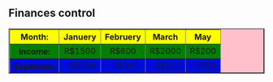 <!DOCTYPE html>
<html>
    <head>
        <title>TABLE</title>
    </head>
    <body>
        <h2>Finances control</h2>
        <Table border="2" bgcolor="pink" height="90" width="100%">
            <tr>
                <th bgcolor="yellow">Month:</th>
                <th bgcolor="yellow">Januery</th>
                <th bgcolor="yellow">Februery</th>
                <th bgcolor="yellow">March</th>
                <th bgcolor="yellow">May</th>
            </tr>
            <tr align="center" bgcolor="green">
                <th>income:</th>
                <td>R$1500</td>
                <td>R$600</td>
                <td>R$2000</td>
                <td>R$200</td>
            </tr>
            <tr align="center" bgcolor="light blue">
                <th>Expenses:</th>
                <td>-R$500</td>
                <td>-R$300</td>
                <td>-R$100</td>
                <td>-R$50</td>
            </tr>
            <tr align="center" bgcolor="white">
                <th>Saves:</th>
                <td>R$1000</td>
                <td>R$300</td>
                <td>R$1900</td>
                <td>R$150</td>
            </tr>
        </Table>
